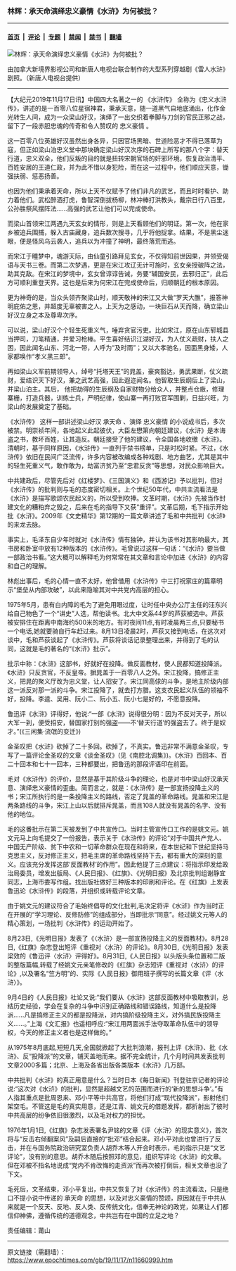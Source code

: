### 林辉：承天命演绎忠义豪情《水浒》为何被批？

---

#### [首页](../../../..?n11660999) &nbsp;|&nbsp; [评论](../../../../../epoch-comment?n11660999) &nbsp;|&nbsp; [专题](../../../../../epoch-special?n11660999) &nbsp;|&nbsp; [禁闻](../../../../../epoch-news?n11660999) &nbsp;|&nbsp; [禁书](../../../../../books?n11660999) &nbsp;|&nbsp; [翻墙](https://github.com/gfw-breaker/nogfw/blob/master/README.md?n11660999)


<div><img alt="林辉：承天命演绎忠义豪情《水浒》为何被批？" class="attachment-djy_600_400 size-djy_600_400 wp-post-image" src="https://i.epochtimes.com/assets/uploads/2019/11/1601151043451695-600x400.jpg"/>
<div class="caption">
 <p>
  由加拿大新境界影视公司和新唐人电视台联合制作的大型系列穿越剧《雷人水浒》剧照。（新唐人电视台提供）
 </p>
</div></div><hr/><div class="post_content" id="artbody" itemprop="articleBody">
 <!-- article content begin -->
 <p>
  【大纪元2019年11月17日讯】中国四大名著之一的
  <ok href="https://www.epochtimes.com/gb/tag/%E3%80%8A%E6%B0%B4%E6%B5%92%E4%BC%A0%E3%80%8B.html">
   《水浒传》
  </ok>
  全称为《忠义水浒传》，讲述的是一百零八位星宿神君，秉承天意，随一道黑气自地底涌出，化作金光转生人间，成为一众梁山好汉，演绎了一出交织着拳脚与刀剑的官民正邪之战，留下了一段赤胆忠魂的传奇和令人赞叹的
  <ok href="https://www.epochtimes.com/gb/tag/%E5%BF%A0%E4%B9%89%E8%B1%AA%E6%83%85.html">
   忠义豪情
  </ok>
  。
 </p>
 <p>
  这一百零八位英雄好汉虽然出身各异，只因官场黑暗、世道险恶才不得已落草为寇，但正如梁山泊忠义堂中那块确定梁山好汉次序的石碑上所写的那八个字：替天行道，忠义双全，他们反叛的目的就是扭转宋朝官场的奸邪环境，恢复政治清平、百姓安居的王道仁政，并为此不惜以身犯险，而在这一过程中，他们顺应天意，锄强扶弱、惩恶扬善。
 </p>
 <p>
  也因为他们秉承着天命，所以上天不仅赋予了他们非凡的武艺，而且时时看护、助力着他们。武松醉酒打虎，鲁智深倒拔杨柳，林冲棒打洪教头，戴宗日行八百里，公孙胜祭风摆阵法……高强的武艺让他们可以完成使命。
 </p>
 <p>
  而梁山首领宋江两遇九天玄女的情形，则是上天看顾他们的明证。第一次，他在家乡被追兵围捕，躲入古庙藏身，追兵数次搜寻，几乎将他捉拿。结果，不是黑尘迷眼，便是怪风乌云袭人，追兵以为冲撞了神明，最终落荒而逃。
 </p>
 <p>
  而宋江于睡梦中，魂游天际，由仙童引路拜见玄女，不仅得知前世因果，并领受偈语与天书三卷。而第二次梦遇，更是在宋江攻辽无计可施时，玄女亲授破阵之法，助其克敌。在宋江的梦境中，玄女曾谆谆告诫，务要“辅国安民，去邪归正”，此后方可顺利重登天界。这也是后来为何宋江在完成使命后，归顺朝廷的根本原因。
 </p>
 <p>
  更为神奇的是，当众头领齐聚梁山时，顺天敬神的宋江又大做“罗天大醮”，报答神明庇佑之恩，并超度无辜被害之人。上天为之感动，一块巨石从天而降，确立梁山好汉立身之本及尊卑次序。
 </p>
 <p>
  可以说，梁山好汉个个轻生死重义气，唾弃贪官污吏。比如宋江，原在山东郓城县当押司，刀笔精通，并爱习枪棒。平生喜好结识江湖好汉，为人仗义疏财，扶人之困，因此闻名山东、河北一带，人呼为“及时雨”；又以大孝驰名，因面黑身矮，人家都唤作“孝义黑三郎”。
 </p>
 <p>
  再如梁山义军前期领导人，绰号“托塔天王”的晁盖，豪爽豁达，勇武果断，仗义疏财，爱结识天下好汉，兼之武艺高强，因此遐迩闻名。他智取生辰纲后上了梁山，并梁山泊主。其后， 他把劫得的生辰纲及自家财物分给众人，并整点仓廒，修理寨栅，打造兵器，训练士兵，严明纪律，使山寨一再打败官军围剿，日益兴旺，为梁山的发展奠定了基础。
 </p>
 <p>
  <ok href="https://www.epochtimes.com/gb/tag/%E3%80%8A%E6%B0%B4%E6%B5%92%E4%BC%A0%E3%80%8B.html">
   《水浒传》
  </ok>
  这样一部讲述梁山好汉
  <ok href="https://www.epochtimes.com/gb/tag/%E6%89%BF%E5%A4%A9%E5%91%BD.html">
   承天命
  </ok>
  、演绎
  <ok href="https://www.epochtimes.com/gb/tag/%E5%BF%A0%E4%B9%89%E8%B1%AA%E6%83%85.html">
   忠义豪情
  </ok>
  的小说成书后，多次被禁。明崇祯年间，各地起义此起彼伏，大臣左懋第向朝廷建议，《水浒》是本诲盗之书，教坏百姓，让其造反。朝廷接受了他的建议，令全国各地收缴《水浒》。清朝时，基于同样原因，《水浒传》一直列于禁书榜单，只是时松时紧。不过，《水浒传》依旧在民间广泛流传，许多内容被改编成各种戏剧、地方曲艺，尤其是其中的轻生死重义气，敢作敢为，劫富济贫乃至“忠君反贪”等思想，对民众影响巨大。
 </p>
 <p>
  中共建政后，尽管先后对《红楼梦》、《三国演义》和《西游记》予以批判，但对《水浒传》的批判则与毛的态度密切相关。上个世纪50年代，中共主流看法是《水浒》是描写歌颂农民起义的，所以受到吹捧。文革时期，《水浒》先被当作封建文化的糟粕弃之毁之，后来在毛的指导下又获“重评”。文革后期，毛下指示开始批《水浒》。2009年《文史精华》第12期的一篇文章讲述了毛和中共批判《水浒》的来龙去脉。
 </p>
 <p>
  事实上，毛泽东自少年时就对《水浒传》情有独钟，并认为该书对其影响最大，其书房和卧室中放有12种版本的《水浒传》。毛曾说过这样一句话：“《水浒》要当做一部政治书看。”这大概可以解释毛为何常常在其文章和言论中加进《水浒》的内容和自己的理解。
 </p>
 <p>
  林彪出事后，毛的心情一直不太好，他曾借用《水浒传》中三打祝家庄的篇章明示“堡垒从内部攻破”，以此来隐喻其对中共党内高层的担心。
 </p>
 <p>
  1975年5月，患有白内障的毛为了避免用眼过度，让时任中央办公厅主任的汪东兴给自己物色了一个“讲史”人选，帮他读书。北大中文系44岁的芦荻被选中。芦荻被安排住在距离中南海约500米的地方。有时夜间11点,有时凌晨两三点,只要秘书一个电话,她就要骑自行车赶过来。8月13日凌晨2时，芦荻又接到电话，在这次对谈中，毛和芦荻谈起了《水浒传》。芦荻将谈话记录整理出来，并得到了毛的认同，这就是毛的著名的“《水浒》批示”。
 </p>
 <p>
  批示中称：《水浒》这部书，好就好在投降。做反面教材，使人民都知道投降派。《水浒》只反贪官，不反皇帝。摒晁盖于一百零八人之外。宋江投降，搞修正主义，把晁的聚义厅改为忠义堂，让人招安了。宋江同高俅的斗争，是地主阶级内部这一派反对那一派的斗争。宋江投降了，就去打方腊。这支农民起义队伍的领袖不好，投降。李逵、吴用、阮小二、阮小五、阮小七是好的，不愿意投降。
 </p>
 <p>
  鲁迅评《水浒》评得好，他说:“一部《水浒》说得很分明：因为不反对天子，所以大军一到，便受招安，替国家打别的强盗——不‘替天行道’的强盗去了。终于是奴才。”(《三闲集·流氓的变迁》)
 </p>
 <p>
  金圣叹把《水浒》砍掉了二十多回。砍掉了，不真实。鲁迅非常不满意金圣叹，专写了一篇评论金圣叹的文章《谈金圣叹》(见《南腔北调集》)。《水浒》百回本、百二十回本和七十一回本，三种都要出，把鲁迅的那段评语印在前面。
 </p>
 <p>
  毛对《水浒传》的评价，显然是基于其阶级斗争的理论，也是对书中梁山好汉承天意、演绎忠义豪情的歪曲。简而言之，就是：《水浒传》是一部宣扬投降主义的书；宋江所执行的是一条投降主义的路线，否定了晁盖的革命路线。晁盖和宋江是两条路线的斗争，宋江上山以后就排斥晁盖，而且108人就没有晁盖的名字、没有他的地位。
 </p>
 <p>
  毛的这番批示在第二天被发到了中共宣传口。当时主管宣传口工作的是姚文元。姚文元马上向毛提交了一份报告，表示关于《水浒传》的评论“对于中国共产党人、中国无产阶级、贫下中农和一切革命群众在现在和将来，在本世纪和下世纪坚持马克思主义，反对修正主义，把毛主席的革命路线坚持下去，都有重大的深刻的意义。应该充分发挥这部‘反面教材’的作用”。因此他提了三点建议：将指示印发给政治局委员，增发出版局、《人民日报》、《红旗》、《光明日报》及北京批判组谢静宜同志，上海市委写作组。找出版社做好三种版本的印刷和评论。在《红旗》上发表鲁迅论《水浒传》的段落，并组织或转载评论文章。
 </p>
 <p>
  由于姚文元的建议符合了毛始终倡导的文化批判,毛决定将评《水浒》作为当时正在开展的“学习理论、反修防修”的组成部分，当即批示“同意”。经过姚文元等人的精心策划，一场批判《水浒传》的运动开始了。
 </p>
 <p>
  8月23日,《光明日报》发表了《〈水浒〉是一部宣扬投降主义的反面教材》。8月28日,《红旗》杂志登出短评《重视对〈水浒〉的评论》。8月30日,《光明日报》发表梁效的《鲁迅评〈水浒〉评得好》。8月31日,《人民日报》以头版头条位置和二版的整版篇幅,转载了经姚文元亲笔修改的《红旗》杂志短评《重视对〈水浒〉的评论》,以及署名“竺方明”的、实际《人民日报》御用班子撰写的长篇文章《评〈水浒〉》。
 </p>
 <p>
  9月4日的《人民日报》社论又说:“我们要从《水浒》这部反面教材中吸取教训，总结历史经验，学会在复杂的斗争中识别正确路线和错误路线，知道什么是投降派……凡是搞修正主义的都是投降派，对内搞阶级投降主义，对外搞民族投降主义……。”上海《文汇报》也遥相呼应:“宋江用两面派手法夺取革命队伍中的领导权，今天的修正主义者也是这样做的。”
 </p>
 <p>
  从1975年8月底起,短短几天,全国就掀起了大批判浪潮，报刊上评《水浒》、批《水浒》、反“投降派”的文章，铺天盖地而来。据不完全统计，几个月时间共发表批判文章2000多篇；北京、上海及各省出版各类版本《水浒》几万部。
 </p>
 <p>
  中共批判《水浒》的真正用意是什么？当时日本《每日新闻》刊登驻京记者的评论说:“这次对《水浒》的批判，显然是超越文艺的范围而进行的‘新的思想斗争’。”有人指其重点是批周恩来、邓小平等中共高官，将他们打成“现代投降派”，影射他们架空毛。不管这是毛的真实用意，还是江青、姚文元的借题发挥，都折射出了彼时中共高层的纷争依旧很激烈，以及毛对权力的担忧。
 </p>
 <p>
  1976年1月1日,《红旗》杂志发表署名尹铭的文章《评〈水浒〉的现实意义》，首次将与“反击右倾翻案风”及嗣后直接的“批邓”结合起来。邓小平对此也曾进行了反击，并在与国务院政治研究室负责人胡乔木等人开会时表示，毛的指示只是“文艺评论”，没有别的意思。胡乔木随后按照邓的意见，组织写评论《水浒》的文章。但在邓被不指名地说成“党内不肯改悔的走资派”而再次被打倒后，相关文章也没了下文。
 </p>
 <p>
  毛死后，文革结束，邓小平复出，中共又恢复了对《水浒传》的主流看法，只是绝口不提小说中传递的
  <ok href="https://www.epochtimes.com/gb/tag/%E6%89%BF%E5%A4%A9%E5%91%BD.html">
   承天命
  </ok>
  的思想，以及对忠义豪情的赞颂，原因就在于中共从来就是一个反天、反地、反人类、反传统文化，信奉无神论的政党，如果让人们都信仰神佛，遵循传统的道德观念，中共岂有在中国的立足之地？
 </p>
 <p>
  责任编辑：莆山
 </p>
 <!-- article content end -->
 <div id="below_article_ad">
 </div>
</div>


---

原文链接（需翻墙）：https://www.epochtimes.com/gb/19/11/17/n11660999.htm